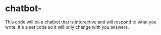 # chatbot-
This code will be a chatbot that is interactive and will respond to what you write.
It's a set code so it will only change with you answers.
